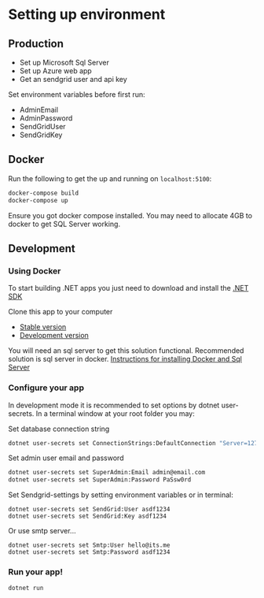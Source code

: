 # Setting up environment

## Production
* Set up Microsoft Sql Server
* Set up Azure web app
* Get an sendgrid user and api key

Set environment variables before first run:
* AdminEmail
* AdminPassword
* SendGridUser
* SendGridKey

## Docker

Run the following to get the up and running on `localhost:5100`:
```bash
docker-compose build
docker-compose up
```

Ensure you got docker compose installed. You may need to allocate 4GB to docker to get SQL Server working.

## Development

### Using Docker

To start building .NET apps you just need to download and install the [.NET SDK](https://www.microsoft.com/net/learn/get-started/)

Clone this app to your computer
* [Stable version](https://github.com/losol/Eventer/archive/master.zip)
* [Development version](https://github.com/losol/Eventer/archive/dev.zip)

You will need an sql server to get this solution functional. Recommended solution is sql server in docker.
[Instructions for installing Docker and Sql Server](./Install_docker_sql_server.md)

### Configure your app
In development mode it is recommended to set options by dotnet user-secrets. In a terminal window at your root folder you may: 

Set database connection string
```bash
dotnet user-secrets set ConnectionStrings:DefaultConnection "Server=127.0.0.1,1401;Initial Catalog=EventDb;User ID=sa;Password=<Apples345#$%>"
```

Set admin user email and password
```bash
dotnet user-secrets set SuperAdmin:Email admin@email.com
dotnet user-secrets set SuperAdmin:Password PaSsw0rd
```

Set Sendgrid-settings by setting environment variables or in terminal: 
```
dotnet user-secrets set SendGrid:User asdf1234
dotnet user-secrets set SendGrid:Key asdf1234
```

Or use smtp server...
```
dotnet user-secrets set Smtp:User hello@its.me
dotnet user-secrets set Smtp:Password asdf1234
```

### Run your app!

```
dotnet run
```